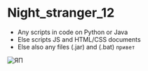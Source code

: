 # Night_stranger_12
+ Any scripts in code on Python or Java
+ Else scripts JS and HTML/CSS documents
+ Else also any files (.jar) and (.bat)
`привет`

![ЯП](https://cs11.pikabu.ru/post_img/2019/08/23/8/1566565364188481633.jpg)
